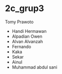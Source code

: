 # 2c_grup3
Tomy Prawoto

- Handi Hermawan
- Alpadian Owen
- Alvan  Alvanzah
- Fernando
- Kaka
- Sekar
- Ainul
- Muhammad abdul sani
